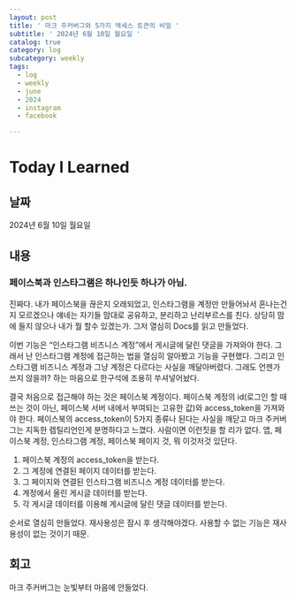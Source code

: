 ```yaml
---
layout: post
title: ' 마크 주커버그와 5가지 액세스 토큰의 비밀 '
subtitle: ' 2024년 6월 10일 월요일 '
catalog: true
category: log
subcategory: weekly
tags:
  - log
  - weekly
  - june
  - 2024
  - instagram
  - facebook

---
```


# Today I Learned

## 날짜

2024년 6월 10일 월요일

## 내용

### 페이스북과 인스타그램은 하나인듯 하나가 아님.

 진짜다. 내가 페이스북을 끊은지 오래되었고, 인스타그램을 계정만 만들어놔서 혼나는건지 모르겠으나 얘네는 자기들 맘대로 공유하고, 분리하고 난리부르스를 친다. 상당히 맘에 들지 않으나 내가 뭘 할수 있겠는가. 그저 열심히 Docs를 읽고 만들었다.

 이번 기능은 “인스타그램 비즈니스 계정”에서 게시글에 달린 댓글을 가져와야 한다. 그래서 난 인스타그램 계정에 접근하는 법을 열심히 알아봤고 기능을 구현했다. 그리고 인스타그램 비즈니스 계정과 그냥 계정은 다르다는 사실을 깨달아버렸다. 그래도 언젠가 쓰지 않을까? 하는 마음으로 한구석에 조용히 쑤셔넣어놨다.

 결국 처음으로 접근해야 하는 것은 페이스북 계정이다. 페이스북 계정의 id(로그인 할 때 쓰는 것이 아닌, 페이스북 서버 내에서 부여되는 고유한 값)와 access_token을 가져와야 한다. 페이스북의 access_token이 5가지 종류나 된다는 사실을 깨닫고 마크 주커버그는 지독한 렙틸리언인게 분명하다고 느꼈다. 사람이면 이런짓을 할 리가 없다. 앱, 페이스북 계정, 인스타그램 계정, 페이스북 페이지 것, 뭐 이것저것 있단다.

1.  페이스북 계정의 access_token을 받는다.
2. 그 계정에 연결된 페이지 데이터를 받는다.
3. 그 페이지와 연결된 인스타그램 비즈니스 계정 데이터를 받는다.
4. 계정에서 올린 게시글 데이터를 받는다.
5. 각 게시글 데이터를 이용해 게시글에 달린 댓글 데이터를 받는다.

순서로 열심히 만들었다. 재사용성은 잠시 후 생각해야겠다. 사용할 수 없는 기능은 재사용성이 없는 것이기 때문.

## 회고

마크 주커버그는 눈빛부터 마음에 안들었다.